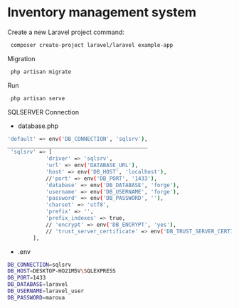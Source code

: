 # Inventory management system

Create a new Laravel project command:

```bash
 composer create-project laravel/laravel example-app
```
Migration
```bash
 php artisan migrate
```
Run
```bash
 php artisan serve
```
SQLSERVER Connection
- database.php
```bash
'default' => env('DB_CONNECTION', 'sqlsrv'),
____________________________________________
 'sqlsrv' => [
            'driver' => 'sqlsrv',
            'url' => env('DATABASE_URL'),
            'host' => env('DB_HOST', 'localhost'),
            //'port' => env('DB_PORT', '1433'),
            'database' => env('DB_DATABASE', 'forge'),
            'username' => env('DB_USERNAME', 'forge'),
            'password' => env('DB_PASSWORD', ''),
            'charset' => 'utf8',
            'prefix' => '',
            'prefix_indexes' => true,
            // 'encrypt' => env('DB_ENCRYPT', 'yes'),
            // 'trust_server_certificate' => env('DB_TRUST_SERVER_CERTIFICATE', 'false'),
        ],
```
- .env
```bash
DB_CONNECTION=sqlsrv
DB_HOST=DESKTOP-HO21M5V\SQLEXPRESS
DB_PORT=1433
DB_DATABASE=laravel
DB_USERNAME=laravel_user
DB_PASSWORD=maroua
```


